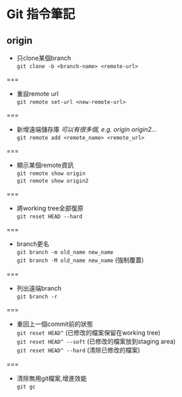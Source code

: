 # Git 指令筆記

## origin
* 只clone某個branch   
`git clone -b <branch-name> <remote-url>`   
   
===
* 重設remote url   
`git remote set-url <new-remote-url>`

===
* 新增遠端儲存庫 _可以有很多個, e.g. origin origin2..._   
`git remote add <remote_name> <remote_url>`

===
* 顯示某個remote資訊   
`git remote show origin`     
`git remote show origin2`   

===
* 將working tree全部復原   
`git reset HEAD --hard`   

===
* branch更名   
`git branch -m old_name new_name`   
`git branch -M old_name new_name` (強制覆蓋)   

===
* 列出遠端branch   
`git branch -r`   

===
* 重回上一個commit前的狀態   
`git reset HEAD^` (已修改的檔案保留在working tree)   
`git reset HEAD^ --soft` (已修改的檔案放到staging area)   
`git reset HEAD^ --hard` (清除已修改的檔案)

===
* 清除無用git檔案,增進效能   
`git gc`   
